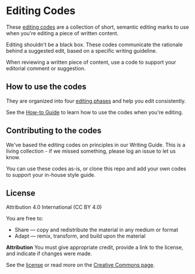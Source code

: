# Editing Codes

These [editing codes](codes.md) are a collection of short, semantic editing marks to use when you're editing a piece of written content.

Editing shouldn't be a black box. These codes communicate the rationale behind a suggested edit, based on a specific writing guideline.

When reviewing a written piece of content, use a code to support your editorial comment or suggestion. 

## How to use the codes

They are organized into four [editing phases](phases.md) and help you edit consistently. 

See the [How-to Guide](guide.md) to learn how to use the codes when you're editing.

## Contributing to the codes

We've based the editing codes on principles in our Writing Guide. This is a living collection - if we missed something, please log an issue to let us know.

You can use these codes as-is, or clone this repo and add your own codes to support your in-house style guide. 

## License

Attribution 4.0 International (CC BY 4.0)

You are free to:

* Share — copy and redistribute the material in any medium or format
* Adapt — remix, transform, and build upon the material

**Attribution** You must give appropriate credit, provide a link to the license, and indicate if changes were made. 

See the [license](license) or read more on the [Creative Commons page](https://creativecommons.org/licenses/by/4.0/).

